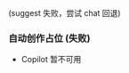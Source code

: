 <!-- 自动生成: 日期 2025-10-01  序号 1  主题: DX（开发者体验）改进  模式:${CREATIVE_LEVEL} -->

(suggest 失败，尝试 chat 回退)
### 自动创作占位 (失败)
- Copilot 暂不可用
